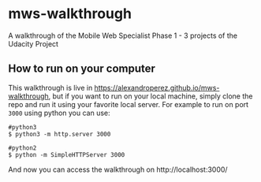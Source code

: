 # mws-walkthrough
A walkthrough of the Mobile Web Specialist Phase 1 - 3 projects of the Udacity Project

## How to run on your computer

This walkthrough is live in https://alexandroperez.github.io/mws-walkthrough, but if you want to run on your local machine, simply clone the repo and run it using your favorite local server. For example to run on port `3000` using python you can use:
```
#python3
$ python3 -m http.server 3000

#python2
$ python -m SimpleHTTPServer 3000
```
And now you can access the walkthrough on http://localhost:3000/
